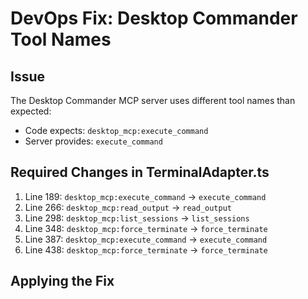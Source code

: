 # DevOps Fix: Desktop Commander Tool Names

## Issue
The Desktop Commander MCP server uses different tool names than expected:
- Code expects: `desktop_mcp:execute_command`
- Server provides: `execute_command`

## Required Changes in TerminalAdapter.ts

1. Line 189: `desktop_mcp:execute_command` → `execute_command`
2. Line 266: `desktop_mcp:read_output` → `read_output`
3. Line 298: `desktop_mcp:list_sessions` → `list_sessions`
4. Line 348: `desktop_mcp:force_terminate` → `force_terminate`
5. Line 387: `desktop_mcp:execute_command` → `execute_command`
6. Line 438: `desktop_mcp:force_terminate` → `force_terminate`

## Applying the Fix
